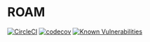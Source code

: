# ROAM

[![CircleCI](https://circleci.com/gh/developerRoam/roam.svg?style=svg&circle-token=ef2a50e7ed8272380ac85c8301f78623b68dfbf5)](https://circleci.com/gh/developerRoam/roam)
[![codecov](https://codecov.io/gh/developerRoam/roam/branch/master/graph/badge.svg)](https://codecov.io/gh/developerRoam/roam)
[![Known Vulnerabilities](https://snyk.io/test/github/developerRoam/roam/badge.svg)](https://snyk.io/test/github/developerRoam/roam)
